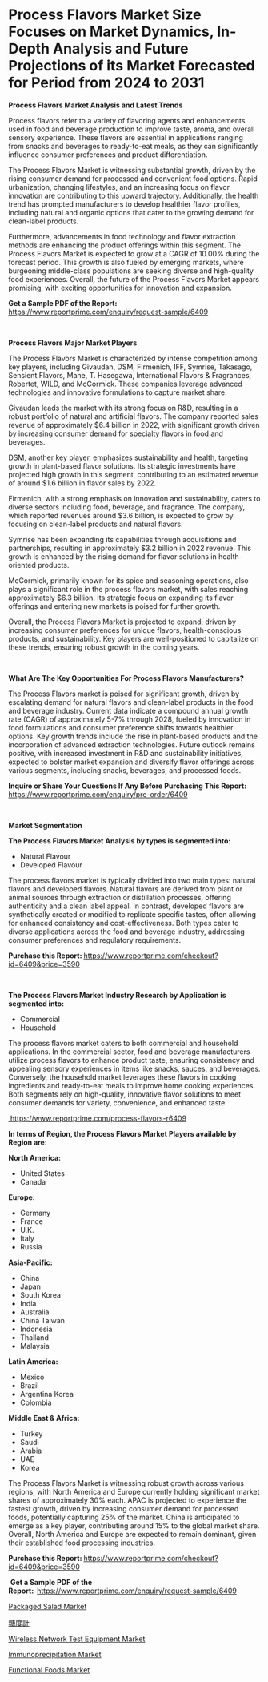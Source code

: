 <p><h1>Process Flavors Market Size Focuses on Market Dynamics, In-Depth Analysis and Future Projections of its Market Forecasted for Period from 2024 to 2031</h1></p><p><strong>Process Flavors Market Analysis and Latest Trends</strong></p>
<p><p>Process flavors refer to a variety of flavoring agents and enhancements used in food and beverage production to improve taste, aroma, and overall sensory experience. These flavors are essential in applications ranging from snacks and beverages to ready-to-eat meals, as they can significantly influence consumer preferences and product differentiation.</p><p>The Process Flavors Market is witnessing substantial growth, driven by the rising consumer demand for processed and convenient food options. Rapid urbanization, changing lifestyles, and an increasing focus on flavor innovation are contributing to this upward trajectory. Additionally, the health trend has prompted manufacturers to develop healthier flavor profiles, including natural and organic options that cater to the growing demand for clean-label products.</p><p>Furthermore, advancements in food technology and flavor extraction methods are enhancing the product offerings within this segment. The Process Flavors Market is expected to grow at a CAGR of 10.00% during the forecast period. This growth is also fueled by emerging markets, where burgeoning middle-class populations are seeking diverse and high-quality food experiences. Overall, the future of the Process Flavors Market appears promising, with exciting opportunities for innovation and expansion.</p></p>
<p><strong>Get a Sample PDF of the Report:&nbsp;</strong> <a href="https://www.reportprime.com/enquiry/request-sample/6409">https://www.reportprime.com/enquiry/request-sample/6409</a></p>
<p>&nbsp;</p>
<p><strong>Process Flavors Major Market Players</strong></p>
<p><p>The Process Flavors Market is characterized by intense competition among key players, including Givaudan, DSM, Firmenich, IFF, Symrise, Takasago, Sensient Flavors, Mane, T. Hasegawa, International Flavors & Fragrances, Robertet, WILD, and McCormick. These companies leverage advanced technologies and innovative formulations to capture market share.</p><p>Givaudan leads the market with its strong focus on R&D, resulting in a robust portfolio of natural and artificial flavors. The company reported sales revenue of approximately $6.4 billion in 2022, with significant growth driven by increasing consumer demand for specialty flavors in food and beverages.</p><p>DSM, another key player, emphasizes sustainability and health, targeting growth in plant-based flavor solutions. Its strategic investments have projected high growth in this segment, contributing to an estimated revenue of around $1.6 billion in flavor sales by 2022.</p><p>Firmenich, with a strong emphasis on innovation and sustainability, caters to diverse sectors including food, beverage, and fragrance. The company, which reported revenues around $3.6 billion, is expected to grow by focusing on clean-label products and natural flavors.</p><p>Symrise has been expanding its capabilities through acquisitions and partnerships, resulting in approximately $3.2 billion in 2022 revenue. This growth is enhanced by the rising demand for flavor solutions in health-oriented products.</p><p>McCormick, primarily known for its spice and seasoning operations, also plays a significant role in the process flavors market, with sales reaching approximately $6.3 billion. Its strategic focus on expanding its flavor offerings and entering new markets is poised for further growth.</p><p>Overall, the Process Flavors Market is projected to expand, driven by increasing consumer preferences for unique flavors, health-conscious products, and sustainability. Key players are well-positioned to capitalize on these trends, ensuring robust growth in the coming years.</p></p>
<p>&nbsp;</p>
<p><strong>What Are The Key Opportunities For Process Flavors Manufacturers?</strong></p>
<p><p>The Process Flavors market is poised for significant growth, driven by escalating demand for natural flavors and clean-label products in the food and beverage industry. Current data indicate a compound annual growth rate (CAGR) of approximately 5-7% through 2028, fueled by innovation in food formulations and consumer preference shifts towards healthier options. Key growth trends include the rise in plant-based products and the incorporation of advanced extraction technologies. Future outlook remains positive, with increased investment in R&D and sustainability initiatives, expected to bolster market expansion and diversify flavor offerings across various segments, including snacks, beverages, and processed foods.</p></p>
<p><strong>Inquire or Share Your Questions If Any Before Purchasing This Report:</strong> <a href="https://www.reportprime.com/enquiry/pre-order/6409">https://www.reportprime.com/enquiry/pre-order/6409</a></p>
<p>&nbsp;</p>
<p><strong>Market Segmentation</strong></p>
<p><strong>The Process Flavors Market Analysis by types is segmented into:</strong></p>
<p><ul><li>Natural Flavour</li><li>Developed Flavour</li></ul></p>
<p><p>The process flavors market is typically divided into two main types: natural flavors and developed flavors. Natural flavors are derived from plant or animal sources through extraction or distillation processes, offering authenticity and a clean label appeal. In contrast, developed flavors are synthetically created or modified to replicate specific tastes, often allowing for enhanced consistency and cost-effectiveness. Both types cater to diverse applications across the food and beverage industry, addressing consumer preferences and regulatory requirements.</p></p>
<p><strong>Purchase this Report:&nbsp;</strong><a href="https://www.reportprime.com/checkout?id=6409&price=3590">https://www.reportprime.com/checkout?id=6409&price=3590</a></p>
<p>&nbsp;</p>
<p><strong>The Process Flavors Market Industry Research by Application is segmented into:</strong></p>
<p><ul><li>Commercial</li><li>Household</li></ul></p>
<p><p>The process flavors market caters to both commercial and household applications. In the commercial sector, food and beverage manufacturers utilize process flavors to enhance product taste, ensuring consistency and appealing sensory experiences in items like snacks, sauces, and beverages. Conversely, the household market leverages these flavors in cooking ingredients and ready-to-eat meals to improve home cooking experiences. Both segments rely on high-quality, innovative flavor solutions to meet consumer demands for variety, convenience, and enhanced taste.</p></p>
<p><a href="https://www.reportprime.com/process-flavors-r6409">&nbsp;https://www.reportprime.com/process-flavors-r6409</a></p>
<p><strong>In terms of Region, the Process Flavors Market Players available by Region are:</strong></p>
<p>
    <p> <strong> North America: </strong>
        <ul>
            <li>United States</li>
            <li>Canada</li>
        </ul>
        </p> 
    <p> <strong> Europe: </strong>
        <ul>
            <li>Germany</li>
            <li>France</li>
            <li>U.K.</li>
            <li>Italy</li>
            <li>Russia</li>
        </ul>
        </p> 
    <p> <strong> Asia-Pacific: </strong>
        <ul>
            <li>China</li>
            <li>Japan</li>
            <li>South Korea</li>
            <li>India</li>
            <li>Australia</li>
            <li>China Taiwan</li>
            <li>Indonesia</li>
            <li>Thailand</li>
            <li>Malaysia</li>
        </ul>
        </p> 
    <p> <strong> Latin America: </strong>
        <ul>
            <li>Mexico</li>
            <li>Brazil</li>
            <li>Argentina Korea</li>
            <li>Colombia</li>
        </ul>
        </p> 
    <p> <strong> Middle East & Africa: </strong>
        <ul>
            <li>Turkey</li>
            <li>Saudi</li>
            <li>Arabia</li>
            <li>UAE</li>
            <li>Korea</li>
        </ul>
    </p>
    </p>
<p><p>The Process Flavors Market is witnessing robust growth across various regions, with North America and Europe currently holding significant market shares of approximately 30% each. APAC is projected to experience the fastest growth, driven by increasing consumer demand for processed foods, potentially capturing 25% of the market. China is anticipated to emerge as a key player, contributing around 15% to the global market share. Overall, North America and Europe are expected to remain dominant, given their established food processing industries.</p></p>
<p><strong>Purchase this Report: </strong><a href="https://www.reportprime.com/checkout?id=6409&price=3590">https://www.reportprime.com/checkout?id=6409&price=3590</a></p>
<p>&nbsp;<strong>Get a Sample PDF of the Report:&nbsp;&nbsp;</strong><a href="https://www.reportprime.com/enquiry/request-sample/6409">https://www.reportprime.com/enquiry/request-sample/6409</a></p>
<p><strong></strong></p>
<p><p><a href="https://github.com/provorikovar/Market-Research-Report-List-6/blob/main/packaged-salad-market.md">Packaged Salad Market</a></p><p><a href="https://medium.com/@leigh4852023/%E3%82%B0%E3%83%AD%E3%83%BC%E3%83%90%E3%83%AB%E3%82%B5%E3%83%83%E3%82%AB%E3%83%AA%E3%83%A1%E3%83%BC%E3%82%BF%E3%83%BC%E5%B8%82%E5%A0%B4-%E5%B8%82%E5%A0%B4%E3%82%B7%E3%82%A7%E3%82%A2-%E5%B8%82%E5%A0%B4%E5%8B%95%E5%90%91-%E5%8F%8A%E3%81%B3%E5%B0%86%E6%9D%A5%E3%81%AE%E6%88%90%E9%95%B7%E3%82%92%E6%8E%A2%E3%82%8B-0fd5a67be678">糖度計</a></p><p><a href="https://medium.com/@erinveum/future-trends-in-global-wireless-network-test-equipment-market-market-insights-and-analysis-from-73d2cbb75f1d">Wireless Network Test Equipment Market</a></p><p><a href="https://medium.com/@erinveum/immunoprecipitation-market-size-share-trends-analysis-report-by-product-individual-d6419d636bc1">Immunoprecipitation Market</a></p><p><a href="https://www.linkedin.com/pulse/functional-foods-market-growth-segmentation-regional-skv1e?trackingId=6Ak0Ffx0SgeTZ9mzL4JykA%3D%3D">Functional Foods Market</a></p></p>